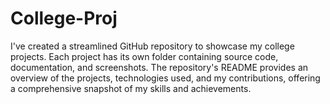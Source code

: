 # College-Proj
I've created a streamlined GitHub repository to showcase my college projects. Each project has its own folder containing source code, documentation, and screenshots. The repository's README provides an overview of the projects, technologies used, and my contributions, offering a comprehensive snapshot of my skills and achievements.
